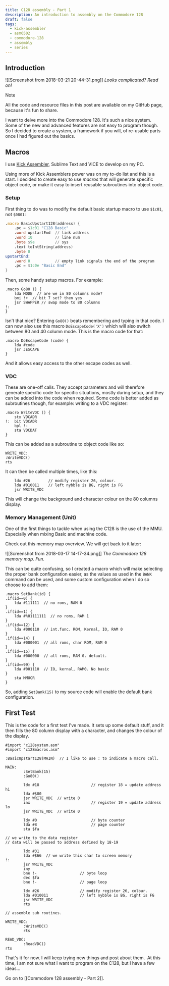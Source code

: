 ```yaml
---
title: C128 assembly - Part 1
description: An introduction to assembly on the Commodore 128
draft: false
tags:
  - kick-assembler
  - asm6502
  - commodore-128
  - assembly
  - series
---
```

## Introduction

![[Screenshot from 2018-03-21 20-44-31.png]]
*Looks complicated? Read on!*

>[!Note]
>All the code and resource files in this post are available on my GitHub page, because it's fun to share.

I want to delve more into the Commodore 128. It's such a nice system. Some of the new and advanced features are not easy to program though. So I decided to create a system, a framework if you will, of re-usable parts once I had figured out the basics.

## Macros

I use [Kick Assembler](http://www.theweb.dk/KickAssembler/Main.html#frontpage), Sublime Text and VICE to develop on my PC.  
  
Using more of Kick Assemblers power was on my to-do list and this is a start. I decided to create easy to use *macros* that will generate specific object code, or make it easy to insert reusable subroutines into object code.

### Setup

First thing to do was to modify the default basic startup macro to use `$1c01`, not `$0801`:

```asm 6502
.macro BasicUpstart128(address) {  
    .pc = $1c01 "C128 Basic"  
    .word upstartEnd  // link address  
    .word 10          // line num  
    .byte $9e         // sys  
    .text toIntString(address)  
    .byte 0  
upstartEnd:  
    .word 0           // empty link signals the end of the program  
    .pc = $1c0e "Basic End"  
}  
```

Then, some handy setup macros. For example:

```asm6502
.macro Go80 () {  
	lda MODE  // are we in 80 columns mode?  
	bmi !+  // bit 7 set? then yes  
	jsr SWAPPER // swap mode to 80 columns  
!:  
}
```

Isn't that nice? Entering `Go80()` beats remembering and typing in that code. I can now also use this macro `DoEscapeCode('X')` which will also switch between 80 and 40 column mode. This is the macro code for that:  

```asm6502
.macro DoEscapeCode (code) {  
	lda #code  
	jsr JESCAPE  
}  
```

And it allows easy access to the other escape codes as well.

### VDC

These are one-off calls. They accept parameters and will therefore generate specific code for specific situations, mostly during setup, and they can be added into the code when required. Some code is better added as subroutines though, for example: writing to a VDC register:  

```asm6502
.macro WriteVDC () {  
	stx VDCADR  
!:  bit VDCADR  
	bpl !-  
	sta VDCDAT  
}  
```

This can be added as a subroutine to object code like so:  

```asm6502
WRITE_VDC:  
:WriteVDC()  
rts
```

It can then be called multiple times, like this:  
  
```asm6502
	ldx #26        // modify register 26, colour.  
	lda #010011    // left nybble is BG, right is FG  
	jsr WRITE_VDC  
```
  
This will change the background and character colour on the 80 columns display.

### Memory Management (Unit)

One of the first things to tackle when using the C128 is the use of the MMU. Especially when mixing Basic and machine code.  
  
Check out this memory map overview. We will get back to it later: 

![[Screenshot from 2018-03-17 14-17-34.png]]
*The Commodore 128 memory map. Fun.*

This can be quite confusing, so I created a macro which will make selecting the proper bank configuration easier, as the values as used in the  `BANK` command can be used, and some custom configuration when I do so choose to add them:  

```asm6502
.macro SetBank(id) {  
.if(id==0) {
	lda #111111  // no roms, RAM 0  
}  
.if(id==1) {  
	lda #%01111111  // no roms, RAM 1  
}  
.if(id==12) {  
	lda #000110  // int.func. ROM, Kernal, IO, RAM 0  
}  
.if(id==14) {  
	lda #000001  // all roms, char ROM, RAM 0  
}  
.if(id==15) {  
	lda #000000  // all roms, RAM 0. default.  
}  
.if(id==99) {  
	lda #001110  // IO, kernal, RAM0. No basic  
}  
	sta MMUCR  
}
```

So, adding `SetBank(15)` to my source code will enable the default bank configuration.

## First Test

This is the code for a first test I've made. It sets up some default stuff, and it then fills the 80 column display with a character, and changes the colour of the display.  

```asm6502
#import "c128system.asm"  
#import "c128macros.asm"  
  
:BasicUpstart128(MAIN)  // I like to use : to indicate a macro call.  

MAIN:  
		:SetBank(15)
		:Go80()  
  
		ldx #18                       // register 18 = update address hi  
		lda #$00  
		jsr WRITE_VDC  // write 0  
		inx                           // register 19 = update address lo  
		jsr WRITE_VDC  // write 0  
  
		ldy #0                        // byte counter  
		lda #8                        // page counter  
		sta $fa  

// we write to the data register  
// data will be passed to address defined by 18-19  

		ldx #31
		lda #$66  // we write this char to screen memory  
!:  
		jsr WRITE_VDC  
		iny  
		bne !-                   // byte loop  
		dec $fa  
		bne !-                   // page loop  
  
		ldx #26                  // modify register 26, colour.  
		lda #010011              // left nybble is BG, right is FG  
		jsr WRITE_VDC  
		rts  
  
// assemble sub routines.  
  
WRITE_VDC:  
		:WriteVDC()  
		rts  

READ_VDC:  
		:ReadVDC()  
rts  
```  

That's it for now. I will keep trying new things and post about them.  At this time, I am not sure what I want to program on the C128, but I have a few ideas...

Go on to [[Commodore 128 assembly - Part 2]].

